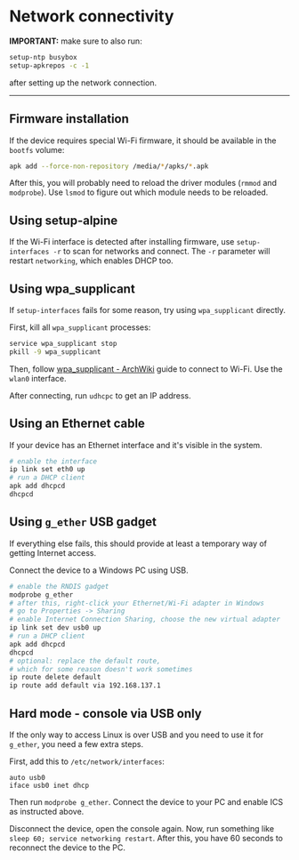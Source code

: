 # Network connectivity

**IMPORTANT:** make sure to also run:

```bash
setup-ntp busybox
setup-apkrepos -c -1
```

after setting up the network connection.

---

## Firmware installation

If the device requires special Wi-Fi firmware, it should be available in the `bootfs` volume:

```bash
apk add --force-non-repository /media/*/apks/*.apk
```

After this, you will probably need to reload the driver modules (`rmmod` and `modprobe`). Use `lsmod` to figure out which module needs to be reloaded.

## Using setup-alpine

If the Wi-Fi interface is detected after installing firmware, use `setup-interfaces -r` to scan for networks and connect. The `-r` parameter will restart `networking`, which enables DHCP too.

## Using wpa_supplicant

If `setup-interfaces` fails for some reason, try using `wpa_supplicant` directly.

First, kill all `wpa_supplicant` processes:

```bash
service wpa_supplicant stop
pkill -9 wpa_supplicant
```

Then, follow [wpa_supplicant - ArchWiki](https://wiki.archlinux.org/title/wpa_supplicant) guide to connect to Wi-Fi. Use the `wlan0` interface.

After connecting, run `udhcpc` to get an IP address.

## Using an Ethernet cable

If your device has an Ethernet interface and it's visible in the system.

```bash
# enable the interface
ip link set eth0 up
# run a DHCP client
apk add dhcpcd
dhcpcd
```

## Using `g_ether` USB gadget

If everything else fails, this should provide at least a temporary way of getting Internet access.

Connect the device to a Windows PC using USB.

```bash
# enable the RNDIS gadget
modprobe g_ether
# after this, right-click your Ethernet/Wi-Fi adapter in Windows
# go to Properties -> Sharing
# enable Internet Connection Sharing, choose the new virtual adapter
ip link set dev usb0 up
# run a DHCP client
apk add dhcpcd
dhcpcd
# optional: replace the default route,
# which for some reason doesn't work sometimes
ip route delete default
ip route add default via 192.168.137.1
```

## Hard mode - console via USB only

If the only way to access Linux is over USB and you need to use it for `g_ether`, you need a few extra steps.

First, add this to `/etc/network/interfaces`:

```
auto usb0
iface usb0 inet dhcp
```

Then run `modprobe g_ether`. Connect the device to your PC and enable ICS as instructed above.

Disconnect the device, open the console again. Now, run something like `sleep 60; service networking restart`. After this, you have 60 seconds to reconnect the device to the PC.
